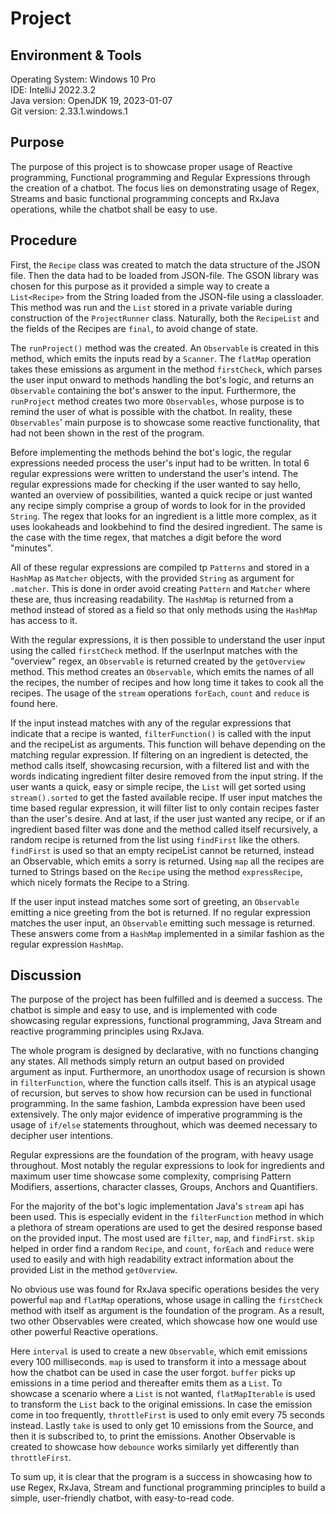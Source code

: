 # Project
## Environment & Tools

Operating System: Windows 10 Pro   
IDE: IntelliJ 2022.3.2   
Java version: OpenJDK 19, 2023-01-07   
Git version: 2.33.1.windows.1
## Purpose
The purpose of this project is to showcase proper usage of Reactive programming, Functional programming and Regular
Expressions through the creation of a chatbot. The focus lies on demonstrating usage of Regex, Streams and 
basic functional programming concepts and RxJava operations, while the chatbot shall be easy to use.
## Procedure
First, the `Recipe` class was created to match the data structure of the JSON file. Then the data had to be loaded from
JSON-file. The GSON library was chosen for this purpose as it provided a simple way to create a `List<Recipe>` from the
String loaded from the JSON-file using a classloader. This method was run and the ``List`` stored in a private variable 
during construction of the `ProjectRunner` class. Naturally, both the `RecipeList` and the fields of the Recipes are 
``final``, to avoid change of state. 

The ``runProject()`` method was the created. An ``Observable`` is created in this method, which emits the inputs read
by a ``Scanner``. The ``flatMap`` operation takes these emissions as argument in the method ``firstCheck``, which 
parses the user input onward to methods handling the bot's logic, and returns an ``Observable`` containing the bot's 
answer to the input. Furthermore, the ``runProject`` method creates two more ``Observables``, whose purpose is to 
remind the user of what is possible with the chatbot. In reality, these ``Observables``' main purpose is to showcase 
some reactive functionality, that had not been shown in the rest of the program.

Before implementing the methods behind the bot's logic, the regular expressions needed process the user's input had to 
be written. In total 6 regular expressions were written to understand the user's intend. The regular expressions made 
for checking if the user wanted to say hello, wanted an overview of possibilities, wanted a quick recipe or just wanted 
any recipe simply comprise a group of words to look for in the provided ``String``. The regex that looks for an ingredient
is a little more complex, as it uses lookaheads and lookbehind to find the desired ingredient. The same is the case 
with the time regex, that matches a digit before the word "minutes". 

All of these regular expressions are compiled tp ``Patterns`` and stored in a ``HashMap`` as ``Matcher`` objects, with 
the provided ``String`` as argument for ``.matcher``. This is done in order avoid creating ``Pattern`` and 
``Matcher`` where these are, thus increasing readability. The ``HashMap`` is returned from a method instead of stored
as a field so that only methods using the ``HashMap`` has access to it. 

With the regular expressions, it is then possible to understand the user input using the called ``firstCheck`` method.
If the userInput matches with the "overview" regex, an ``Observable`` is returned created by the ``getOverview`` method.
This method creates an ``Observable``, which emits the names of all the recipes, the number of recipes and how long time
it takes to cook all the recipes. The usage of the ``stream`` operations ``forEach``, ``count`` and ``reduce`` is found 
here.

If the input instead matches with any of the regular expressions that indicate that a recipe is wanted, 
``filterFunction()`` is called with the input and the recipeList as arguments. This function will behave depending on 
the matching regular expression. If filtering on an ingredient is detected, the method calls itself, showcasing 
recursion, with a filtered list and with the words indicating ingredient filter desire removed from the input string. 
If the user wants a quick, easy or simple recipe, the ``List`` will get sorted using ``stream().sorted`` to get the 
fasted available recipe. If user input matches the time based regular expression, it will filter list to only contain
recipes faster than the user's desire. And at last, if the user just wanted any recipe, or if an ingredient based 
filter was done and the method called itself recursively, a random recipe is returned from the list using ``findFirst``
like the others. ``findFirst`` is used so that an empty recipeList cannot be returned, instead an Observable, which
emits a sorry is returned. Using ``map`` all the recipes are turned to Strings based on the ``Recipe`` using the method 
``expressRecipe``, which nicely formats the Recipe to a String.

If the user input instead matches some sort of greeting, an ``Observable`` emitting a nice greeting from the bot is 
returned. If no regular expression matches the user input, an ``Observable`` emitting such message is returned. These 
answers come from a ``HashMap`` implemented in a similar fashion as the regular expression ``HashMap``.

## Discussion
The purpose of the project has been fulfilled and is deemed a success. The chatbot is simple
and easy to use, and is implemented with code showcasing regular expressions, functional programming, Java Stream
and reactive programming principles using RxJava. 

The whole program is designed by declarative, with no functions changing any states. All methods simply return an output
based on provided argument as input. Furthermore, an unorthodox usage of recursion is shown in ``filterFunction``, 
where the function calls itself. This is an atypical usage of recursion, but serves to show how recursion can be used in 
functional programming. In the same fashion, Lambda expression have been used extensively. The only major evidence of
imperative programming is the usage of ``if/else`` statements throughout, which was deemed necessary to decipher user 
intentions.

Regular expressions are the foundation of the program, with heavy usage throughout. Most notably the regular expressions
to look for ingredients and maximum user time showcase some complexity, comprising Pattern Modifiers, assertions, 
character classes, Groups, Anchors and Quantifiers. 

For the majority of the bot's logic implementation Java's `stream` api has been used. This is 
especially evident in the ``filterFunction`` method in which a plethora of stream operations are used to get the 
desired response based on the provided input. The most used are ``filter``, `map`, and `findFirst`. ``skip`` helped in 
order find a random `Recipe`, and `count`, `forEach` and `reduce` were used to easily and with high readability extract
information about the provided List in the method ``getOverview``.

No obvious use was found for RxJava specific operations besides the very powerful ``map`` and ``flatMap`` operations, 
whose usage in calling the ``firstCheck`` method with itself as argument is the foundation of the program. 
As a result, two other Observables were created, which showcase how one would use other powerful Reactive operations.

Here ``interval`` is used to create a new ``Observable``, which emit emissions every 100 milliseconds. ``map`` is used 
to transform it into a message about how the chatbot can be used in case the user forgot. ``buffer`` picks up emissions
in a time period and thereafter emits them as a ``List``. To showcase a scenario where a ``List`` is not wanted, 
``flatMapIterable`` is used to transform the ``List`` back to the original emissions. In case the emission come in too 
frequently, ``throttleFirst`` is used to only emit every 75 seconds instead. Lastly ``take`` is used to only get 10 
emissions from the Source, and then it is subscribed to, to print the emissions. Another Observable is created to
showcase how ``debounce`` works similarly yet differently than ``throttleFirst``. 

To sum up, it is clear that the program is a success in showcasing how to use Regex, RxJava, Stream and functional
programming principles to build a simple, user-friendly chatbot, with easy-to-read code.
